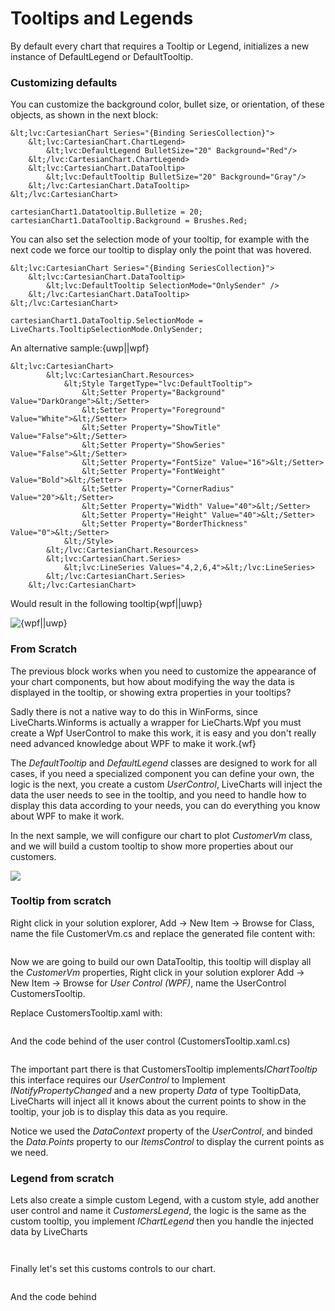 # Tooltips and Legends

By default every chart that requires a Tooltip or Legend, initializes a new instance of
<a ng-href="/App/documentation/beta/{{sms.platfom}}/LiveCharts-Wpf-DefaultLegend">DefaultLegend</a>  or
<a ng-href="/App/documentation/beta/{{sms.platfom}}/LiveCharts-Wpf-DefaultTooltip">DefaultTooltip</a>.

### Customizing defaults

You can customize the background color, bullet size, or orientation, of these objects, as shown in the next block:

```{uwp||wpf}
&lt;lvc:CartesianChart Series="{Binding SeriesCollection}">
    &lt;lvc:CartesianChart.ChartLegend>
        &lt;lvc:DefaultLegend BulletSize="20" Background="Red"/>
    &lt;/lvc:CartesianChart.ChartLegend>
    &lt;lvc:CartesianChart.DataTooltip>
        &lt;lvc:DefaultTooltip BulletSize="20" Background="Gray"/>
    &lt;/lvc:CartesianChart.DataTooltip>
&lt;/lvc:CartesianChart>
```

```{wf}
cartesianChart1.Datatooltip.Bulletize = 20;
cartesianChart1.DataTooltip.Background = Brushes.Red;
```

You can also set the selection mode of your tooltip, for example with the next code we force our tooltip to display only the point that was hovered.

```{wpf||uwp}
&lt;lvc:CartesianChart Series="{Binding SeriesCollection}">
    &lt;lvc:CartesianChart.DataTooltip>
        &lt;lvc:DefaultTooltip SelectionMode="OnlySender" />
    &lt;/lvc:CartesianChart.DataTooltip>
&lt;/lvc:CartesianChart>
```

```{wf}
cartesianChart1.DataTooltip.SelectionMode = LiveCharts.TooltipSelectionMode.OnlySender;
```

An alternative sample:{uwp||wpf}

```{uwp||wpf}
&lt;lvc:CartesianChart>
        &lt;lvc:CartesianChart.Resources>
            &lt;Style TargetType="lvc:DefaultTooltip">
                &lt;Setter Property="Background" Value="DarkOrange">&lt;/Setter>
                &lt;Setter Property="Foreground" Value="White">&lt;/Setter>
                &lt;Setter Property="ShowTitle" Value="False">&lt;/Setter>
                &lt;Setter Property="ShowSeries" Value="False">&lt;/Setter>
                &lt;Setter Property="FontSize" Value="16">&lt;/Setter>
                &lt;Setter Property="FontWeight" Value="Bold">&lt;/Setter>
                &lt;Setter Property="CornerRadius" Value="20">&lt;/Setter>
                &lt;Setter Property="Width" Value="40">&lt;/Setter>
                &lt;Setter Property="Height" Value="40">&lt;/Setter>
                &lt;Setter Property="BorderThickness" Value="0">&lt;/Setter>
            &lt;/Style>
        &lt;/lvc:CartesianChart.Resources>
        &lt;lvc:CartesianChart.Series>
            &lt;lvc:LineSeries Values="4,2,6,4">&lt;/lvc:LineSeries>
        &lt;/lvc:CartesianChart.Series>
    &lt;/lvc:CartesianChart>
```

Would result in the following tooltip{wpf||uwp}

![{wpf||uwp}](https://raw.githubusercontent.com/Live-Charts/WebSiteDocs/master/v1/Resources/customtooltip.gif)

### From Scratch

The previous block works when you need to customize the appearance of your chart components, but how about modifying the way the data is displayed in the tooltip, or showing extra properties in your tooltips?

Sadly there is not a native way to do this in WinForms, since LiveCharts.Winforms is actually a wrapper for LieCharts.Wpf you must create a Wpf UserControl to make this work, it is easy and you don't really need advanced knowledge about WPF to make it work.{wf}

The *DefaultTooltip* and *DefaultLegend* classes are designed to work for all cases, if you need a specialized component you can define your own, the logic is the next, you create a custom *UserControl*, LiveCharts will inject the data the user needs to see in the tooltip, and you need to handle how to display this data according to your needs, you can do everything you know about WPF to make it work.

In the next sample, we will configure our chart to plot *CustomerVm* class, and we will build a custom tooltip to show more properties about our customers.

![](https://raw.githubusercontent.com/Live-Charts/WebSiteDocs/master/v1/Resources/Customizing%20Tooltips.jpg)

### Tooltip from scratch

<pulled ></pulled>

Right click in your solution explorer, Add -> New Item -> Browse for Class, name the file CustomerVm.cs and replace the generated file content with:

```{!https://raw.githubusercontent.com/beto-rodriguez/Live-Charts/master/Examples/Wpf/CartesianChart/CustomTooltipAndLegend/CustomerVM.cs}

```

Now we are going to build our own DataTooltip, this tooltip will display all the *CustomerVm* properties, Right click in your solution explorer Add -> New Item -> Browse for *User Control (WPF)*, name the UserControl CustomersTooltip.

Replace CustomersTooltip.xaml with:

```{!https://raw.githubusercontent.com/beto-rodriguez/Live-Charts/master/Examples/Wpf/CartesianChart/CustomTooltipAndLegend/CustomersTooltip.xaml}

```

And the code behind of the user control (CustomersTooltip.xaml.cs)

```{!https://raw.githubusercontent.com/beto-rodriguez/Live-Charts/master/Examples/Wpf/CartesianChart/CustomTooltipAndLegend/CustomersTooltip.xaml.cs}

```

The important part there is that CustomersTooltip implements*IChartTooltip* this interface requires our *UserControl* to Implement *INotifyPropertyChanged* and a new property *Data* of type <a ng-href="/App/documentation/beta/{{sms-platform}}/LiveCharts-Wpf-TooltipData">TooltipData</a>, LiveCharts will inject all it knows about the current points to show in the tooltip, your job is to display this data as you require.

Notice we used the *DataContext* property of the *UserControl*, and binded the *Data.Points* property to our *ItemsControl* to display the current points as we need.

### Legend from scratch

Lets also create a simple custom Legend, with a custom style, add another user control and name it *CustomersLegend*, the logic is the same as the custom tooltip, you implement *IChartLegend* then you handle the injected data by LiveCharts

<pulled ></pulled>

```{!https://raw.githubusercontent.com/beto-rodriguez/Live-Charts/master/Examples/Wpf/CartesianChart/CustomTooltipAndLegend/CustomersLegend.xaml}

```

```{!https://raw.githubusercontent.com/beto-rodriguez/Live-Charts/master/Examples/Wpf/CartesianChart/CustomTooltipAndLegend/CustomersLegend.xaml.cs}

```

Finally let's set this customs controls to our chart.

```{!https://raw.githubusercontent.com/beto-rodriguez/Live-Charts/master/Examples/Wpf/CartesianChart/CustomTooltipAndLegend/CustomTooltipAndLegendExample.xaml}

```

And the code behind

```{!https://raw.githubusercontent.com/beto-rodriguez/Live-Charts/master/Examples/Wpf/CartesianChart/CustomTooltipAndLegend/CustomTooltipAndLegendExample.xaml.cs}

```

